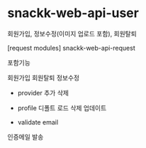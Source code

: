 # snackk-web-api-user
회원가입, 정보수정(이미지 업로드 포함), 회원탈퇴

[request modules]
snackk-web-api-request

포함기능

회원가입
회원탈퇴
정보수정

- provider
추가
삭제

- profile
디폴트 로드
삭제
업데이트

- validate
email

인증메일 발송

